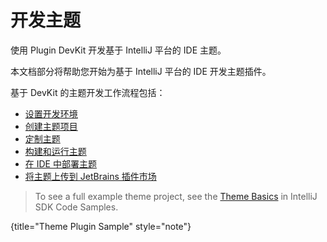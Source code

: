 <!-- Copyright 2000-2024 JetBrains s.r.o. and contributors. Use of this source code is governed by the Apache 2.0 license. -->

# 开发主题

<link-summary>使用 Plugin DevKit 开发基于 IntelliJ 平台的 IDE 主题。</link-summary>

本文档部分将帮助您开始为基于 IntelliJ 平台的 IDE 开发主题插件。

基于 DevKit 的主题开发工作流程包括：

* [设置开发环境](setting_up_theme_environment.md)
* [创建主题项目](creating_theme_project.md)
* [定制主题](themes_customize.md)
* [构建和运行主题](running_and_debugging_a_theme.md)
* [在 IDE 中部署主题](deploying_theme.md)
* [将主题上传到 JetBrains 插件市场](publishing_plugin.md#uploading-a-plugin-to-jetbrains-marketplace)

<snippet id="themeSamplePlugin">

> To see a full example theme project, see the [Theme Basics](%gh-sdk-samples-master%/theme_basics) in IntelliJ SDK Code Samples.
>
{title="Theme Plugin Sample" style="note"}

</snippet>
